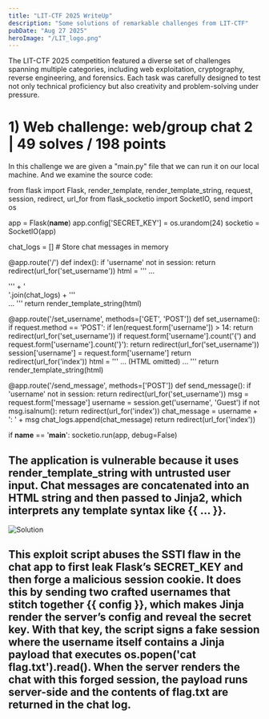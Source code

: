 ```yaml
---
title: "LIT-CTF 2025 WriteUp"
description: "Some solutions of remarkable challenges from LIT-CTF"
pubDate: "Aug 27 2025"
heroImage: "/LIT_logo.png"
---
```


The LIT-CTF 2025 competition featured a diverse set of challenges spanning multiple categories, including web exploitation, cryptography, reverse engineering, and forensics. Each task was carefully designed to test not only technical proficiency but also creativity and problem-solving under pressure.

# 1) Web challenge:     web/group chat 2 |  49 solves / 198 points

In this challenge we are given a "main.py" file that we can run it on our local machine. And we examine the source code:

from flask import Flask, render_template, render_template_string, request, session, redirect, url_for
from flask_socketio import SocketIO, send
import os

app = Flask(__name__)
app.config['SECRET_KEY'] = os.urandom(24)
socketio = SocketIO(app)

chat_logs = []  # Store chat messages in memory

@app.route('/')
def index():
    if 'username' not in session:
        return redirect(url_for('set_username'))
    html = '''
...
<div id="chat-box">''' + '<br>'.join(chat_logs) + '''
</div>
...
'''
    return render_template_string(html)

@app.route('/set_username', methods=['GET', 'POST'])
def set_username():
    if request.method == 'POST':
        if len(request.form['username']) > 14:
            return redirect(url_for('set_username'))
        if request.form['username'].count('{') and request.form['username'].count('}'):
            return redirect(url_for('set_username'))
        session['username'] = request.form['username']
        return redirect(url_for('index'))
    html = '''
... (HTML omitted) ...
'''
    return render_template_string(html)

@app.route('/send_message', methods=['POST'])
def send_message():
    if 'username' not in session:
        return redirect(url_for('set_username'))
    msg = request.form['message']
    username = session.get('username', 'Guest')
    if not msg.isalnum():
        return redirect(url_for('index'))
    chat_message = username + ': ' + msg
    chat_logs.append(chat_message)
    return redirect(url_for('index'))

if __name__ == '__main__':
    socketio.run(app, debug=False)




## The application is vulnerable because it uses render_template_string with untrusted user input. Chat messages are concatenated into an HTML string and then passed to Jinja2, which interprets any template syntax like {{ ... }}.

![Solution](/solutions/web_group2_sol.png)

 ## **This exploit script abuses the SSTI flaw in the chat app to first leak Flask’s SECRET_KEY and then forge a malicious session cookie. It does this by sending two crafted usernames that stitch together {{ config }}, which makes Jinja render the server’s config and reveal the secret key. With that key, the script signs a fake session where the username itself contains a Jinja payload that executes os.popen('cat flag.txt').read(). When the server renders the chat with this forged session, the payload runs server-side and the contents of flag.txt are returned in the chat log.**
